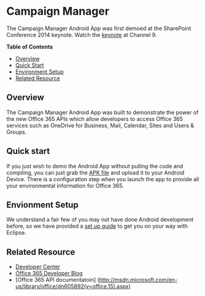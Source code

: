 # Campaign Manager #

The Campaign Manager Android App was first demoed at the SharePoint Conference 2014 keynote. Watch the [keynote](http://channel9.msdn.com/Events/SharePoint-Conference/2014/KEY01) at Channel 9.

**Table of Contents**
- [Overview](#overview)
- [Quick Start](#quick-start)
- [Environment Setup](#environment-setup)
- [Related Resource](#related-resource)

## Overview ##
The Campaign Manager Android App was built to demonstrate the power of the new Office 365 APIs which allow developers to access Office 365 services such as OneDrive for Business, Mail, Calendar, Sites and Users & Groups.

## Quick start ##
If you just wish to demo the Android App without pulling the code and compiling, you can just grab the [APK file](https://github.com/OfficeDev/Campaign-Manager-Code-Sample/tree/master/AppPackage) and upload it to your Android Device. There is a configuration step when you launch the app to provide all your environmental information for Office 365.

## Envionment Setup ##
We understand a fair few of you may not have done Android development before, so we have provided a [set up guide](https://github.com/OfficeDev/Campaign-Manager-Code-Sample/blob/master/Documents/IDE%20Setup%20Instructions.txt) to get you on your way with Eclipse.

## Related Resource ##
- [Developer Center](http://dev.office.com/)  
- [Office 365 Developer Blog](http://blogs.office.com/dev)
- [Office 365 API documentatoin] (http://msdn.microsoft.com/en-us/library/office/dn605892(v=office.15).aspx)
